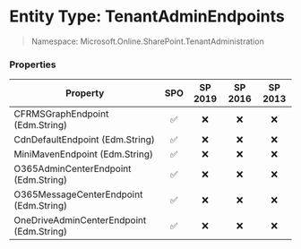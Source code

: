 # Entity Type: TenantAdminEndpoints

> Namespace: Microsoft.Online.SharePoint.TenantAdministration

### Properties

Property | SPO | SP 2019 | SP 2016 | SP 2013
----------|:---:|:-------:|:-------:|:-------:
CFRMSGraphEndpoint (Edm.String) | ✅ | ❌ | ❌ | ❌
CdnDefaultEndpoint (Edm.String) | ✅ | ❌ | ❌ | ❌
MiniMavenEndpoint (Edm.String) | ✅ | ❌ | ❌ | ❌
O365AdminCenterEndpoint (Edm.String) | ✅ | ❌ | ❌ | ❌
O365MessageCenterEndpoint (Edm.String) | ✅ | ❌ | ❌ | ❌
OneDriveAdminCenterEndpoint (Edm.String) | ✅ | ❌ | ❌ | ❌